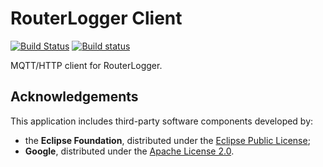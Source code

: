RouterLogger Client
===================

[![Build Status](https://travis-ci.org/Albertus82/RouterLoggerClient.svg?branch=master)](https://travis-ci.org/Albertus82/RouterLoggerClient)
[![Build status](https://ci.appveyor.com/api/projects/status/github/Albertus82/RouterLoggerClient?branch=master&svg=true)](https://ci.appveyor.com/project/Albertus82/RouterLoggerClient)

MQTT/HTTP client for RouterLogger.

## Acknowledgements

This application includes third-party software components developed by:
* the **Eclipse Foundation**, distributed under the [Eclipse Public License](https://eclipse.org/org/documents/epl-v10.php);
* **Google**, distributed under the [Apache License 2.0](https://www.apache.org/licenses/LICENSE-2.0).
